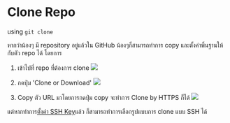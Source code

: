 # Clone Repo
using `git clone`

หากว่าน้องๆ มี repository อยู่แล้วใน GitHub น้องๆก็สามารถทำการ copy และตั้งค่าพิ้นฐานให้กับตัว repo ได้ โดยการ

1. เข้าไปที่ repo ที่ต้องการ clone
![](img/Git/CloneRepo/CloneRepo-Step1.png)

2. กดปุ่ม 'Clone or Download'
![](img/Git/CloneRepo/CloneRepo-Step2.png)

3. Copy ตัว URL มาโดยการกดปุ่ม copy
จะทำการ Clone by HTTPS ก็ได้
![](img/Git/CloneRepo/CloneRepo-Step3.png)

แต่หากทำการ[ตั้งค่า SSH Key](https://help.github.com/articles/connecting-to-github-with-ssh/)แล้ว ก็สามารถทำการเลือกรูปแบบการ clone แบบ SSH ได้
